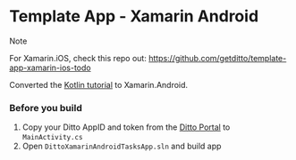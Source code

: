 # Template App - Xamarin Android

> [!NOTE]  
> For Xamarin.iOS, check this repo out: https://github.com/getditto/template-app-xamarin-ios-todo

Converted the [Kotlin tutorial](https://docs.ditto.live/kotlin-task-app-quickstart) to Xamarin.Android.

### Before you build

1. Copy your Ditto AppID and token from the [Ditto Portal](https://portal.ditto.live/) to `MainActivity.cs`
2. Open `DittoXamarinAndroidTasksApp.sln` and build app